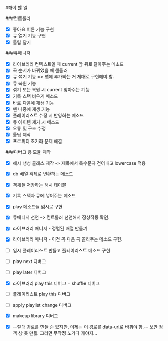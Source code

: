 #해야 할 일

###컨트롤러
- [x] 좋아요 버튼 기능 구현
- [x] 큐 열기 기능 구현
- [x] 툴팁 달기

###큐매니저
- [x] 라이브러리 컨텍스트일 때 current 앞 뒤로 달아주는 메소드
- [x] 곡 순서가 바뀌었을 때 핸들러
- [x] 큐 섞기 기능 => 맵에 추가하는 거 제대로 구현해야 함.
- [x] 큐 복원 기능
- [x] 섞기 또는 복원 시 current 찾아주는 기능
- [x] 기록 스택 비우기 메소드
- [x] 바로 다음에 재생 기능
- [x] 맨 나중에 재생 기능
- [x] 플레이리스트 수정 시 반영하는 메소드
- [x] 큐 아이템 제거 시 메소드
- [x] 오류 및 구조 수정
- [x] 툴팁 제작
- [x] 프로퍼티 초기화 문제 해결

###디버그 용 모듈 제작
- [x] 해시 생성 클래스 제작 -> 제목에서 특수문자 걷어내고 lowercase 적용
- [x] db 배열 객체로 변환하는 메소드
- [x] 객체들 저장하는 해시 테이블
- [x] 기록 스택과 큐에 넣어주는 메소드
- [x] play 메소드들 임시로 구현
- [x] 큐매니저 선언 -> 컨트롤러 선언해서 정상작동 확인.
- [x] 라이브러리 매니저 - 정렬된 배열 만들기
- [x] 라이브러리 매니저 - 이전 곡 다음 곡 골라주는 메소드 구현.
- [ ] 임시 플레이리스트 만들고 플레이리스트 메소드 구현
- [ ] play next 디버그
- [ ] play later 디버그
- [x] 라이브러리 play this 디버그 + shuffle 디버그
- [ ] 플레이리스트 play this 디버그
- [ ] apply playlist change 디버그
- [x] makeup library 디버그

- [x] --절대 경로를 만들 순 있지만, 이제는 이 경로를 data-url로 바꿔야 함.-- 보안 정책 상 못 만듦. 그러면 무작정 노가다 가야지...